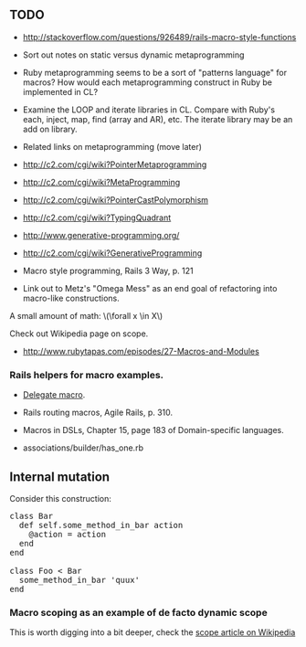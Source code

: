 
## TODO

* http://stackoverflow.com/questions/926489/rails-macro-style-functions

* Sort out notes on static versus dynamic metaprogramming
* Ruby metaprogramming seems to be a sort of "patterns language" for macros? 
How would each metaprogramming construct in Ruby be implemented in CL?
* Examine the LOOP and iterate libraries in CL. Compare with 
Ruby's each, inject, map, find (array and AR), etc. The iterate 
library may be an add on library.
* Related links on metaprogramming (move later)
 * http://c2.com/cgi/wiki?PointerMetaprogramming
 * http://c2.com/cgi/wiki?MetaProgramming
 * http://c2.com/cgi/wiki?PointerCastPolymorphism
 * http://c2.com/cgi/wiki?TypingQuadrant
 * http://www.generative-programming.org/
 * http://c2.com/cgi/wiki?GenerativeProgramming
 * Macro style programming, Rails 3 Way, p. 121

* Link out to Metz's "Omega Mess" as an end goal of refactoring
  into macro-like constructions.

A small amount of math: \\(\forall x \in X\\)

Check out Wikipedia page on scope.

* http://www.rubytapas.com/episodes/27-Macros-and-Modules
### Rails helpers for macro examples.

* [Delegate
macro](http://guides.rubyonrails.org/active_support_core_extensions.html#method-delegation).

* Rails routing macros, Agile Rails, p. 310.
* Macros in DSLs, Chapter 15, page 183 of Domain-specific languages.

* associations/builder/has_one.rb

## Internal mutation

Consider this construction:

<pre class="brush:ruby">
class Bar
  def self.some_method_in_bar action
    @action = action
  end
end

class Foo < Bar
  some_method_in_bar 'quux'
end
</pre>


### Macro scoping as an example of de facto dynamic scope

This is worth digging into a bit deeper, check the [scope article on
Wikipedia](http://en.wikipedia.org/wiki/Scope_(computer_science)#Macro_expansion)
